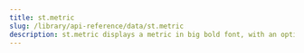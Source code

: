 ```yaml
---
title: st.metric
slug: /library/api-reference/data/st.metric
description: st.metric displays a metric in big bold font, with an optional indicator of how the metric changed.
---
```


<Autofunction function="streamlit.metric" />
